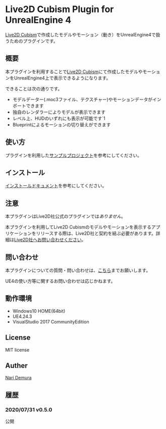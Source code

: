 # Live2D Cubism Plugin for UnrealEngine 4

[Live2D Cubism](https://www.live2d.com/download/)で作成したモデルやモーション（動き）をUnrealEngine4で扱うためのプラグインです。


## 概要

本プラグインを利用することで[Live2D Cubism](https://www.live2d.com/download/)にて作成したモデルやモーションをUnrealEngine4上で表示できるようになります。

できることは次の通りです。

 - モデルデーター(.moc3ファイル、テクスチャー)やモーションデータがインポートできます
 - 独自のレンダラーによりモデルが表示できます
 - レベル上、HUDのいずれにも表示が可能です`1
 - Blueprintによるモーションの切り替えができます

## 使い方

プラグインを利用した[サンプルプロジェクト](http://github.com/demuyan/L2DCubismUE4Example)を参考にしてください。

## インストール

[インストールドキュメント](Docs/install.ja.md)を参考にしてください。

## 注意

本プラグインはLive2D社公式のプラグインでは*ありません*。

本プラグインを利用してLive2D Cubismのモデルやモーションを表示するアプリケーションをリリースする際は、Live2D社と契約を結ぶ必要があります。詳細は[Live2D社へお問い合わせください](https://www.live2d.jp/contact/)。

## 問い合わせ

本プラグインについての質問・問い合わせは、[こちら](https://discord.com/channels/734061312849477683/734061312849477686)までお願いします。

UE4の使い方等に関するお問い合わせは応じかねます。

## 動作環境

- Windows10 HOME(64bit)
- UE4.24.3
- VisualStudio 2017 CommunityEdition

## License

MIT license

## Auther

[Nari Demura](demuyan@gmail.com)

## 履歴

### 2020/07/31 v0.5.0
公開